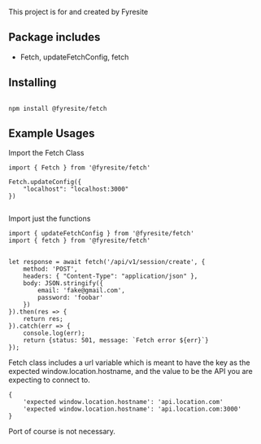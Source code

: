 This project is for and created by Fyresite


## Package includes

- Fetch, updateFetchConfig, fetch

## Installing

```

npm install @fyresite/fetch

```

## Example Usages


Import the Fetch Class

```
import { Fetch } from '@fyresite/fetch'

Fetch.updateConfig({
	"localhost": "localhost:3000"
})


```

Import just the functions

```
import { updateFetchConfig } from '@fyresite/fetch'
import { fetch } from '@fyresite/fetch'


let response = await fetch('/api/v1/session/create', {
	method: 'POST',
	headers: { "Content-Type": "application/json" },
	body: JSON.stringify({
		email: 'fake@gmail.com',
		password: 'foobar'
	})
}).then(res => {
	return res;
}).catch(err => {
	console.log(err);
	return {status: 501, message: `Fetch error ${err}`}
});

```




Fetch class includes a url variable which is meant to have the key as the expected window.location.hostname,
and the value to be the API you are expecting to connect to.
```
{
	'expected window.location.hostname': 'api.location.com'
	'expected window.location.hostname': 'api.location.com:3000'
}
```

Port of course is not necessary.
